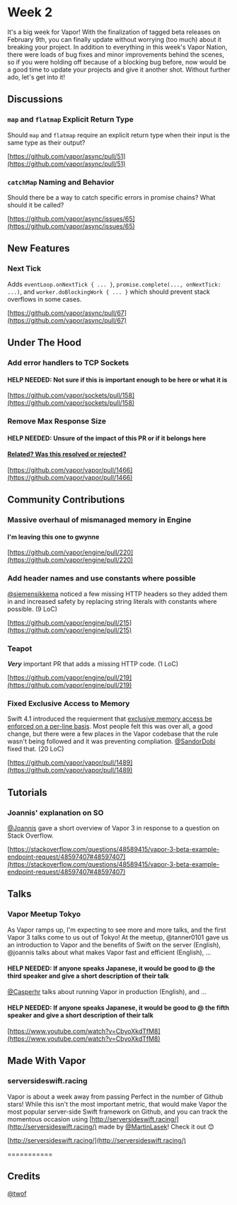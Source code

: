 # Week 2

It's a big week for Vapor! With the finalization of tagged beta releases on February 9th, you can finally update without worrying (too much) about it breaking your project. In addition to everything in this week's Vapor Nation, there were loads of bug fixes and minor improvements behind the scenes, so if you were holding off because of a blocking bug before, now would be a good time to update your projects and give it another shot. Without further ado, let's get into it!

## Discussions

### `map` and `flatmap` Explicit Return Type
Should `map` and `flatmap` require an explicit return type when their input is the same type as their output?

[https://github.com/vapor/async/pull/51](https://github.com/vapor/async/pull/51)

### `catchMap` Naming and Behavior
Should there be a way to catch specific errors in promise chains? What should it be called?

[https://github.com/vapor/async/issues/65](https://github.com/vapor/async/issues/65)

## New Features

### Next Tick
Adds `eventLoop.onNextTick { ... }`, `promise.complete(..., onNextTick: ...)`, and `worker.doBlockingWork { ... }` which should prevent stack overflows in some cases.

[https://github.com/vapor/async/pull/67](https://github.com/vapor/async/pull/67)

## Under The Hood

### Add error handlers to TCP Sockets
#### HELP NEEDED: Not sure if this is important enough to be here or what it is

[https://github.com/vapor/sockets/pull/158](https://github.com/vapor/sockets/pull/158)

### Remove Max Response Size
#### HELP NEEDED: Unsure of the impact of this PR or if it belongs here
#### [Related? Was this resolved or rejected?](https://github.com/vapor/engine/issues/205)

[https://github.com/vapor/vapor/pull/1466](https://github.com/vapor/vapor/pull/1466)

## Community Contributions
### Massive overhaul of mismanaged memory in Engine
#### I'm leaving this one to gwynne 

[https://github.com/vapor/engine/pull/220](https://github.com/vapor/engine/pull/220)

### Add header names and use constants where possible
[@siemensikkema](https://github.com/siemensikkema) noticed a few missing HTTP headers so they added them in and increased safety by replacing string literals with constants where possible. (9 LoC)

[https://github.com/vapor/engine/pull/215](https://github.com/vapor/engine/pull/215)

### Teapot
**_Very_** important PR that adds a missing HTTP code. (1 LoC)

[https://github.com/vapor/engine/pull/219](https://github.com/vapor/engine/pull/219)

### Fixed Exclusive Access to Memory
Swift 4.1 introduced the requierment that [exclusive memory access be enforced on a per-line basis](https://developer.apple.com/library/content/documentation/Swift/Conceptual/Swift_Programming_Language/MemorySafety.html#//apple_ref/doc/uid/TP40014097-CH46-ID567). Most people felt this was over all, a good change, but there were a few places in the Vapor codebase that the rule wasn't being followed and it was preventing compliation. [@SandorDobi](https://github.com/SandorDobi) fixed that. (20 LoC)

[https://github.com/vapor/vapor/pull/1489](https://github.com/vapor/vapor/pull/1489)

## Tutorials

### Joannis' explanation on SO
[@Joannis](https://github.com/Joannis) gave a short overview of Vapor 3 in response to a question on Stack Overflow.

[https://stackoverflow.com/questions/48589415/vapor-3-beta-example-endpoint-request/48597407#48597407](https://stackoverflow.com/questions/48589415/vapor-3-beta-example-endpoint-request/48597407#48597407)

## Talks

### Vapor Meetup Tokyo
As Vapor ramps up, I'm expecting to see more and more talks, and the first Vapor 3 talks come to us out of Tokyo! At the meetup, @tanner0101 gave us an introduction to Vapor and the benefits of Swift on the server (English), @joannis talks about what makes Vapor fast and efficient (English), ...
#### HELP NEEDED: If anyone speaks Japanese, it would be good to @ the third speaker and give a short description of their talk
[@Casperhr](https://github.com/Casperhr) talks about running Vapor in production (English), and ...
#### HELP NEEDED: If anyone speaks Japanese, it would be good to @ the fifth speaker and give a short description of their talk

[https://www.youtube.com/watch?v=CbyoXkdTfM8](https://www.youtube.com/watch?v=CbyoXkdTfM8)

## Made With Vapor

### serversideswift.racing
Vapor is about a week away from passing Perfect in the number of Github stars! While this isn't the most important metric, that would make Vapor the most popular server-side Swift framework on Github, and you can track the momentous occasion using [http://serversideswift.racing/](http://serversideswift.racing/) made by [@MartinLasek](https://github.com/MartinLasek)! Check it out 😊

[http://serversideswift.racing/](http://serversideswift.racing/)

===========

## Credits
[@twof](https://github.com/twof)
